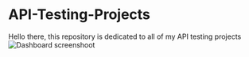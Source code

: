 # API-Testing-Projects
Hello there, this repository is dedicated to all of my API testing projects
![Dashboard screenshoot](https://github.com/user-attachments/assets/f9ab657f-e7ba-456b-9fa5-35b1b8a5fcaf)
